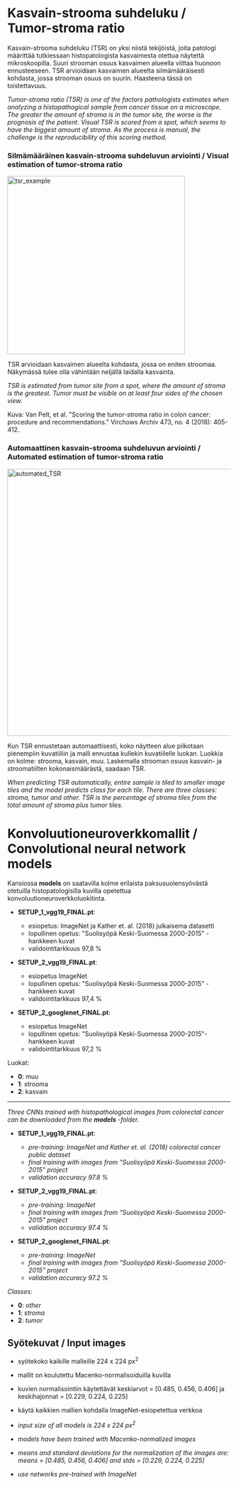# Kasvain-strooma suhdeluku / Tumor-stroma ratio

Kasvain-strooma suhdeluku (TSR) on yksi niistä tekijöistä, joita patologi määrittää tutkiessaan histopatologista kasvaimesta otettua näytettä mikroskoopilla. Suuri strooman osuus kasvaimen alueella viittaa huonoon ennusteeseen. TSR arvioidaan kasvaimen alueelta silmämääräisesti kohdasta, jossa strooman osuus on suurin. Haasteena tässä on toistettavuus.

*Tumor-stroma ratio (TSR) is one of the factors pathologists estimates when analyzing a histopathogical sample from cancer tissue on a microscope. The greater the amount of stroma is in the tumor site, the worse is the prognosis of the patient. Visual TSR is scored from a spot, which seems to have the biggest amount of stroma. As the process is manual, the challenge is the reproducibility of this scoring method.*

### Silmämääräinen kasvain-strooma suhdeluvun arviointi / Visual estimation of tumor-stroma ratio
<img width="401" alt="tsr_example" src="https://user-images.githubusercontent.com/64031196/165466014-5ffd43e3-434b-413a-a074-f4cca997421a.png">

TSR arvioidaan kasvaimen alueelta kohdasta, jossa on eniten stroomaa. Näkymässä tulee olla vähintään neljällä laidalla kasvainta.

*TSR is estimated from tumor site from a spot, where the amount of stroma is the greatest. Tumor must be visible on at least four sides of the chosen view.*

Kuva: Van Pelt, et al. "Scoring the tumor-stroma ratio in colon cancer: procedure and recommendations." Virchows Archiv 473, no. 4 (2018): 405-412.

### Automaattinen kasvain-strooma suhdeluvun arviointi / Automated estimation of tumor-stroma ratio

<img width="601" alt="automated_TSR" src="https://user-images.githubusercontent.com/64031196/165464784-2a23dd50-f94a-471a-b37e-1f0308c3623b.png">

Kun TSR ennustetaan automaattisesti, koko näytteen alue pilkotaan pienempiin kuvatiiliin ja malli ennustaa kullekin kuvatiilelle luokan. Luokkia on kolme: strooma, kasvain, muu. Laskemalla strooman osuus kasvain- ja stroomatiilten kokonaismäärästä, saadaan TSR.

*When predicting TSR automatically, entire sample is tiled to smaller image tiles and the model predicts class for each tile. There are three classes: stroma, tumor and other. TSR is the percentage of stroma tiles from the total amount of stroma plus tumor tiles.*

# Konvoluutioneuroverkkomallit / Convolutional neural network models

Kansiossa **models** on saatavilla kolme erilaista paksusuolensyövästä otetuilla histopatologisilla kuvilla opetettua konvoluutioneuroverkkoluokitinta.

- **SETUP_1_vgg19_FINAL.pt**: 
    - esiopetus: ImageNet ja Kather et. al. (2018) julkaisema datasetti
    - lopullinen opetus: "Suolisyöpä Keski-Suomessa 2000-2015" -hankkeen kuvat
    - validointitarkkuus 97,8 %
    
- **SETUP_2_vgg19_FINAL.pt**:
    - esiopetus ImageNet
    - lopullinen opetus: "Suolisyöpä Keski-Suomessa 2000-2015" -hankkeen kuvat
    - validointitarkkuus 97,4 %
    
- **SETUP_2_googlenet_FINAL.pt**: 
    - esiopetus ImageNet
    - lopullinen opetus: "Suolisyöpä Keski-Suomessa 2000-2015"-hankkeen kuvat
    - validointitarkkuus 97,2 %
    
Luokat:

- **0**: muu
- **1**: strooma
- **2**: kasvain

---

*Three CNNs trained with histopathological images from colorectal cancer can be downloaded from the **models** -folder.*

- **SETUP_1_vgg19_FINAL.pt**: 
    - *pre-training: ImageNet and Kather et. al. (2018) colorectal cancer public dataset*
    - *final training with images from "Suolisyöpä Keski-Suomessa 2000-2015" project*
    - *validation accuracy 97.8 %*
    
- **SETUP_2_vgg19_FINAL.pt**:
    - *pre-training: ImageNet*
    - *final training with images from "Suolisyöpä Keski-Suomessa 2000-2015" project*
    - *validation accuracy 97.4 %*
    
- **SETUP_2_googlenet_FINAL.pt**: 
    - *pre-training: ImageNet*
    - *final training with images from "Suolisyöpä Keski-Suomessa 2000-2015" project*
    - *validation accuracy 97.2 %*
    
*Classes*:

- **0**: *other*
- **1**: *stroma*
- **2**: *tumor*


## Syötekuvat / Input images

- syötekoko kaikille malleille 224 x 224 px<sup>2</sup>
- mallit on koulutettu Macenko-normalisoiduilla kuvilla
- kuvien normalisointiin käytettävät keskiarvot = [0.485, 0.456, 0.406] ja keskihajonnat = [0.229, 0.224, 0.225]
- käytä kaikkien mallien kohdalla ImageNet-esiopetettua verkkoa

- *input size of all models is 224 x 224 px<sup>2</sup>*
- *models have been trained with Macenko-normalized images*
- *means and standard deviations for the normalization of the images are: means = [0.485, 0.456, 0.406] and stds = [0.229, 0.224, 0.225]*
- *use networks pre-trained with ImageNet*
